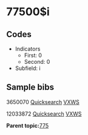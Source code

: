 # 77500$i

## Codes

-   Indicators
    -   First: 0
    -   Second: 0
-   Subfield: i

## Sample bibs

3650070 [Quicksearch](https://search.library.yale.edu/catalog/3650070) [VXWS](http://prodorbis.library.yale.edu:7014/vxws/GetHoldingsService?bibId=3650070)

12033872 [Quicksearch](https://search.library.yale.edu/catalog/12033872) [VXWS](http://prodorbis.library.yale.edu:7014/vxws/GetHoldingsService?bibId=12033872)

**Parent topic:**[775](../../tags/775/775.md)

